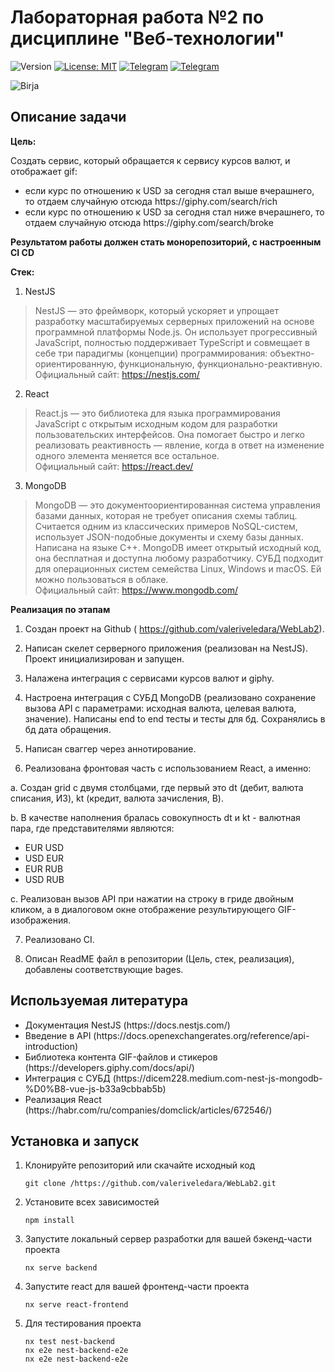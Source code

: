 # **Лабораторная работа №2 по дисциплине "Веб-технологии"**

![Version](<https://img.shields.io/badge/Version-1.81.1-brightgreen>)
[![License: MIT](https://img.shields.io/badge/License-MIT-yellow.svg)](https://opensource.org/licenses/MIT)
[![Telegram](https://img.shields.io/badge/Telegram-RomanTsitsunov-2CA5E0?style=social&logo=telegram)](https://t.me/RomanTsitsunov)
[![Telegram](https://img.shields.io/badge/Telegram-bloody_marr-2CA5E0?style=social&logo=telegram)](https://t.me/bloody_marr)


![Birja](https://thumb.tildacdn.com/tild6338-6533-4332-b832-383730366662/-/format/webp/photo_2022-11-09_13-.jpg)

## **Описание задачи**

**Цель:**

Cоздать сервис, который обращается к сервису курсов валют, и отображает gif:
<ul>
    <li>если курс по отношению к USD за сегодня стал выше вчерашнего, то отдаем случайную отсюда https://giphy.com/search/rich
    <li>если курс по отношению к USD за сегодня стал ниже вчерашнего, то отдаем случайную отсюда https://giphy.com/search/broke
</ul>

**Результатом работы должен стать монорепозиторий, с настроенным CI CD**

**Стек:**

1. NestJS

>NestJS — это фреймворк, который ускоряет и упрощает разработку масштабируемых серверных приложений на основе программной платформы Node.js. Он использует прогрессивный JavaScript, полностью поддерживает TypeScript и совмещает в себе три парадигмы (концепции) программирования: объектно-ориентированную, функциональную, функционально-реактивную.
Официальный сайт: https://nestjs.com/

2. React

>React.js — это библиотека для языка программирования JavaScript с открытым исходным кодом для разработки пользовательских интерфейсов. Она помогает быстро и легко реализовать реактивность — явление, когда в ответ на изменение одного элемента меняется все остальное.  
Официальный сайт: https://react.dev/

3. MongoDB

>MongoDB — это документоориентированная система управления базами данных, которая не требует описания схемы таблиц. Считается одним из классических примеров NoSQL-систем, использует JSON-подобные документы и схему базы данных. Написана на языке C++. MongoDB имеет открытый исходный код, она бесплатная и доступна любому разработчику. СУБД подходит для операционных систем семейства Linux, Windows и macOS. Ей можно пользоваться в облаке.  
Официальный сайт: https://www.mongodb.com/

**Реализация по этапам**

1. Создан проект на Github ( https://github.com/valeriveledara/WebLab2).

2. Написан скелет серверного приложения (реализован на NestJS). Проект инициализирован и запущен. 

3. Налажена интеграция с сервисами курсов валют и giphy.

4. Настроена интеграция с СУБД MongoDB (реализовано сохранение вызова API с параметрами: исходная валюта, целевая валюта, значение). Написаны end to end тесты и тесты для бд.  Сохранялись в бд дата обращения.

5. Написан сваггер через аннотирование. 

6. Реализована фронтовая часть с использованием React, а именно:

a. Создан grid с двумя столбцами, где первый это dt (дебит, валюта списания, ИЗ), kt (кредит, валюта зачисления, В).

b. В качестве наполнения бралась совокупность dt и kt - валютная пара, где представителями являются:
<ul>
    <li>EUR USD
    <li>USD EUR
    <li>EUR RUB
    <li>USD RUB
</ul>

с. Реализован вызов API при нажатии на строку в гриде двойным кликом, а в диалоговом окне отображение результирующего GIF-изображения.

7. Реализовано CI.

8. Описан ReadME файл в репозитории (Цель, стек, реализация), добавлены соответствующие bages.

## **Используемая литература**
<ul>
    <li>Документация NestJS (https://docs.nestjs.com/)
    <li>Введение в API (https://docs.openexchangerates.org/reference/api-introduction)
    <li>Библиотека контента GIF-файлов и стикеров (https://developers.giphy.com/docs/api/)
    <li>Интеграция с СУБД (https://dicem228.medium.com-nest-js-mongodb-%D0%B8-vue-js-b33a9cbbab5b)
    <li>Реализация React (https://habr.com/ru/companies/domclick/articles/672546/)
</ul>

## **Установка и запуск**
1. Клонируйте репозиторий или скачайте исходный код
   ```
   git clone /https://github.com/valeriveledara/WebLab2.git
   ```
2. Установите всех зависимостей
   ```
   npm install
   ```
3. Запустите локальный сервер разработки для вашей бэкенд-части проекта
   ```
   nx serve backend
   ```
4. Запустите react для вашей фронтенд-части проекта
   ```
   nx serve react-frontend
   ```
5. Для тестирования проекта
   ```
   nx test nest-backend
   nx e2e nest-backend-e2e
   nx e2e nest-backend-e2e
   ```
